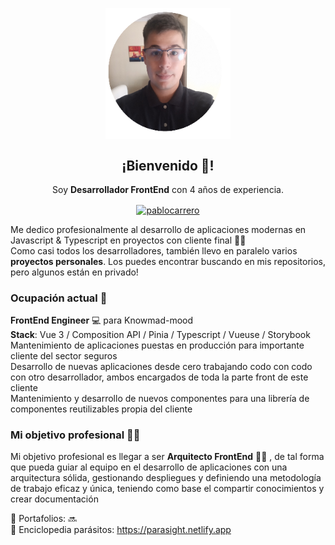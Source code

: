 <p align="center" width="300">
   <img align="center" width="200" src="https://github.com/pablocarrero/pablocarrero/blob/main/personal.png" />
   <h2 align="center">¡Bienvenido 👋!</h2>
</p>

<p align="center">Soy <strong>Desarrollador FrontEnd</strong> con 4 años de experiencia.<br /></p>
<p align="center">
  <a href="https://www.linkedin.com/in/carrerogarciapablo/" target="blank" placeholder="Perfil de Linkedin">
    <img align="center" src="https://cdn.jsdelivr.net/npm/simple-icons@3.0.1/icons/linkedin.svg" alt="pablocarrero" height="25px" width="25px" />
  </a>
</p>

Me dedico profesionalmente al desarrollo de aplicaciones modernas en Javascript & Typescript en proyectos con cliente final :man_student:
<br>
Como casi todos los desarrolladores, también llevo en paralelo varios <strong>proyectos personales</strong>. Los puedes encontrar buscando en mis repositorios, pero algunos están en privado!

### Ocupación actual :construction_worker:	
**FrontEnd Engineer** :computer: para Knowmad-mood <br>
<strong>Stack</strong>: Vue 3 / Composition API / Pinia / Typescript / Vueuse / Storybook <br>
Mantenimiento de aplicaciones puestas en producción para importante cliente del sector seguros <br>
Desarrollo de nuevas aplicaciones desde cero trabajando codo con codo con otro desarrollador, ambos encargados de toda la parte front de este cliente <br>
Mantenimiento y desarrollo de nuevos componentes para una librería de componentes reutilizables propia del cliente <br>

### Mi objetivo profesional :student:	
Mi objetivo profesional es llegar a ser **Arquitecto FrontEnd** :man_factory_worker:	, de tal forma que pueda guiar al equipo en el desarrollo de aplicaciones con una arquitectura sólida, gestionando despliegues y definiendo una metodología de trabajo eficaz y única, teniendo como base el compartir conocimientos y crear documentación

🔗 Portafolios: :soon: <br>
🔗 Enciclopedia parásitos: https://parasight.netlify.app
